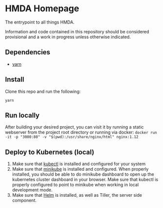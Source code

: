 # HMDA Homepage
The entrypoint to all things HMDA.

Information and code contained in this repository should be considered provisional and a work in progress unless otherwise indicated.

## Dependencies

* [yarn](https://yarnpkg.com)

## Install

Clone this repo and run the following:

```
yarn
```

## Run locally

After building your desired project, you can visit it by running a static webserver from the project root directory or running via docker:
`docker run -it -p "3000:80" -v "$(pwd):/usr/share/nginx/html" nginx:1.12`

## Deploy to Kubernetes (local)

1. Make sure that [kubectl](https://kubernetes.io/docs/tasks/tools/install-kubectl/) is installed and configured for your system
2. Make sure that [minikube](https://kubernetes.io/docs/tasks/tools/install-minikube/) is installed and configured. When properly installed, you should be able to do minikube dashboard to open up the kubernetes cluster dashboard in your browser. Make sure that kubectl is properly configured to point to minikube when working in local development mode.
3. Make sure that [Helm](https://helm.sh/) is installed, as well as Tiller, the server side component.  
